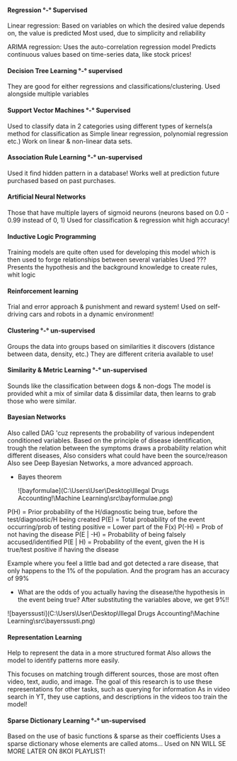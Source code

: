 <h4>Regression °-° Supervised</h4>

Linear regression:
Based on variables on which the desired value depends on, the value is predicted
Most used, due to simplicity and reliability

ARIMA regression:
Uses the auto-correlation regression model
Predicts continuous values based on time-series data, like stock prices!

<h4>Decision Tree Learning °-° supervised</h4>

They are good for either regressions and classifications/clustering.
Used alongside multiple variables

<h4>Support Vector Machines °-° Supervised</h4>

Used to classify data in 2 categories using different types of kernels(a method for classification as Simple linear regression, polynomial regression etc.)
Work on linear & non-linear data sets.

<h4>Association Rule Learning °-° un-supervised</h4>

Used it find hidden pattern in a database!
Works well at prediction future purchased based on past purchases.

<h4>Artificial Neural Networks</h4>

Those that have multiple layers of sigmoid neurons (neurons based on 0.0 - 0.99 instead of 0, 1)
Used for classification & regression whit high accuracy!

<h4>Inductive Logic Programming</h4>

Training models are quite often used for developing this model which is then used to forge relationships between several variables
Used ???
Presents the hypothesis and the background knowledge to create rules, whit logic

<h4>Reinforcement learning</h4>

Trial and error approach & punishment and reward system!
Used on self-driving cars and robots in a dynamic environment!

<h4>Clustering °-° un-supervised</h4>

Groups the data into groups based on similarities it discovers (distance between data, density, etc.)
They are different criteria available to use!

<h4>Similarity & Metric Learning °-° un-supervised</h4>

Sounds like the classification between dogs & non-dogs
The model is provided whit a mix of similar data & dissimilar data, then learns to grab those who were similar.

<h4>Bayesian Networks</h4>

Also called DAG 'cuz represents the probability of various independent conditioned variables.
Based on the principle of disease identification, trough the relation between the symptoms draws a probability relation whit different diseases, Also considers what could have been the source/reason
Also see Deep Bayesian Networks, a more advanced approach.

- Bayes theorem

  ![bayformulae](C:\Users\User\Desktop\Illegal Drugs Accounting!\Machine Learning\src\bayformulae.png)

P(H) = Prior probability of the H/diagnostic being true, before the test/diagnostic/H being created
P(E) = Total probability of the event occurring/prob of testing positive = Lower part of the F(x)
P(-H) = Prob of not having the disease
P(E | -H) = Probability of being falsely accused/identified
P(E | H) = Probability of the event, given the H is true/test positive if having the disease

Example where you feel a little bad and got detected a rare disease, that only happens to the 1% of the population. And the program has an accuracy of 99%

- What are the odds of you actually having the disease/the hypothesis in the event being true?
  After substituting the variables above, we get 9%!!

![bayerssusti](C:\Users\User\Desktop\Illegal Drugs Accounting!\Machine Learning\src\bayerssusti.png)

<h4>Representation Learning</h4>

Help to represent the data in a more structured format
Also allows the model to identify patterns more easily.

This focuses on matching trough different sources, those are most often video, text, audio, and image. The goal of this research is to use these representations for other tasks, such as querying for information
As in video search in YT, they use captions, and descriptions in the videos too train the model!

<h4>Sparse Dictionary Learning °-° un-supervised</h4>

Based on the use of basic functions & sparse as their coefficients
Uses a sparse dictionary whose elements are called atoms...
Used on NN
WILL SE MORE LATER ON 8KOI PLAYLIST!

